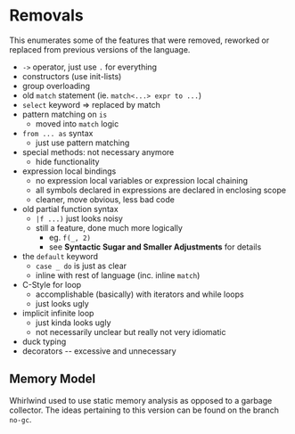 # Removals

This enumerates some of the features that were removed, reworked or
replaced from previous versions of the language.

- `->` operator, just use `.` for everything
- constructors (use init-lists)
- group overloading
- old `match` statement (ie. `match<...> expr to ...`)
- `select` keyword => replaced by match
- pattern matching on `is`
  - moved into `match` logic
- `from ... as` syntax
  - just use pattern matching
- special methods: not necessary anymore
  - hide functionality
- expression local bindings
  - no expression local variables or expression local chaining
  - all symbols declared in expressions are declared in enclosing
  scope
  - cleaner, move obvious, less bad code
- old partial function syntax
  - `|f ...)` just looks noisy
  - still a feature, done much more logically
    - eg. `f(_, 2)`
    - see **Syntactic Sugar and Smaller Adjustments** for details
- the `default` keyword
  - `case _ do` is just as clear
  - inline with rest of language (inc. inline `match`)
- C-Style for loop
  - accomplishable (basically) with iterators and while loops
  - just looks ugly
- implicit infinite loop
  - just kinda looks ugly
  - not necessarily unclear but really not very idiomatic
- duck typing
- decorators -- excessive and unnecessary

## Memory Model

Whirlwind used to use static memory analysis as opposed to a garbage collector.
The ideas pertaining to this version can be found on the branch `no-gc`.  